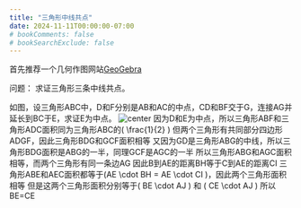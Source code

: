 ```yaml
---
title: "三角形中线共点"
date: 2024-11-11T00:00:00-07:00
# bookComments: false
# bookSearchExclude: false
---
```

首先推荐一个几何作图网站[GeoGebra](https://www.geogebra.org/geometry)

问题：
求证三角形三条中线共点。

如图，设三角形ABC中，D和F分别是AB和AC的中点，CD和BF交于G，连接AG并延长到BC于E，求证E为中点。
![center](/images/t1.png)
因为D和E为中点，所以三角形ABF和三角形ADC面积同为三角形ABC的\( \frac{1}{2} \)
但两个三角形有共同部分四边形ADGF，因此三角形BDG和GCF面积相等
又因为GD是三角形ABG的中线，所以三角形BDG面积是ABG的一半，同理GCF是AGC的一半
所以三角形ABG和AGC面积相等，而两个三角形有同一条边AG
因此B到AE的距离BH等于C到AE的距离CI
三角形ABE和AEC面积都等于\(AE \cdot BH = AE \cdot CI \)，因此两个三角形面积相等
但是这两个三角形面积分别等于\( BE \cdot AJ  \) 和 \( CE \cdot AJ  \) 
所以BE=CE



